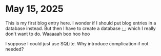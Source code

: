 # May 15, 2025
This is my first blog entry here. I wonder if I should put blog
entries in a database instead. But then I have to create a 
database ;_; which I really don't want to do. Waaaaah boo hoo hoo

I suppose I could just use SQLite. Why introduce complication if not needed?